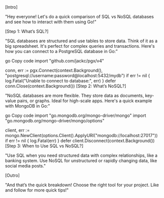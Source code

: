 [Intro]

"Hey everyone! Let's do a quick comparison of SQL vs NoSQL databases and see how to interact with them using Go!"

[Step 1: What’s SQL?]

"SQL databases are structured and use tables to store data. Think of it as a big spreadsheet. It's perfect for complex queries and transactions. Here's how you can connect to a PostgreSQL database in Go:"

go
Copy code
import "github.com/jackc/pgx/v4"

conn, err := pgx.Connect(context.Background(), "postgresql://username:password@localhost:5432/mydb")
if err != nil {
    log.Fatal("Unable to connect to database:", err)
}
defer conn.Close(context.Background())
[Step 2: What’s NoSQL?]

"NoSQL databases are more flexible. They store data as documents, key-value pairs, or graphs. Ideal for high-scale apps. Here's a quick example with MongoDB in Go:"

go
Copy code
import "go.mongodb.org/mongo-driver/mongo"
import "go.mongodb.org/mongo-driver/mongo/options"

client, err := mongo.NewClient(options.Client().ApplyURI("mongodb://localhost:27017"))
if err != nil {
    log.Fatal(err)
}
defer client.Disconnect(context.Background())
[Step 3: When to Use SQL vs NoSQL?]

"Use SQL when you need structured data with complex relationships, like a banking system. Use NoSQL for unstructured or rapidly changing data, like social media posts."

[Outro]

"And that’s the quick breakdown! Choose the right tool for your project. Like and follow for more quick tips!"


